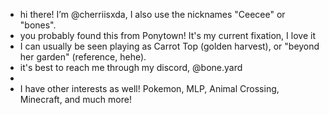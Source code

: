 - hi there! I’m @cherriisxda, I also use the nicknames "Ceecee" or "bones".
- you probably found this from Ponytown! It's my current fixation, I love it
- I can usually be seen playing as Carrot Top (golden harvest), or "beyond her garden" (reference, hehe).
- it's best to reach me through my discord, @bone.yard
-
- I have other interests as well! Pokemon, MLP, Animal Crossing, Minecraft, and much more!

<!---
cherriisxda/cherriisxda is a ✨ special ✨ repository because its `README.md` (this file) appears on your GitHub profile.
You can click the Preview link to take a look at your changes.
--->
